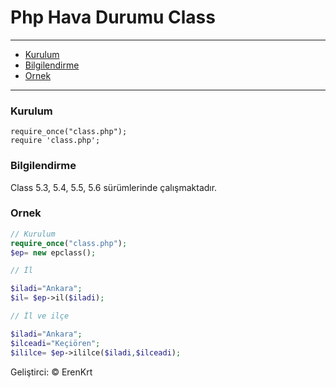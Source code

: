 # Php Hava Durumu Class
---
- [Kurulum](#kurulum)
- [Bilgilendirme](#bilgilendirme)
- [Ornek](#ornek)
---
### Kurulum
    require_once("class.php");
    require 'class.php';


### Bilgilendirme

Class 5.3, 5.4, 5.5, 5.6 sürümlerinde çalışmaktadır.

### Ornek
```php
// Kurulum
require_once("class.php");
$ep= new epclass();

// İl

$iladi="Ankara";
$il= $ep->il($iladi);

// İl ve ilçe

$iladi="Ankara";
$ilceadi="Keçiören";
$ililce= $ep->ililce($iladi,$ilceadi);

```

Geliştirci: &copy; ErenKrt